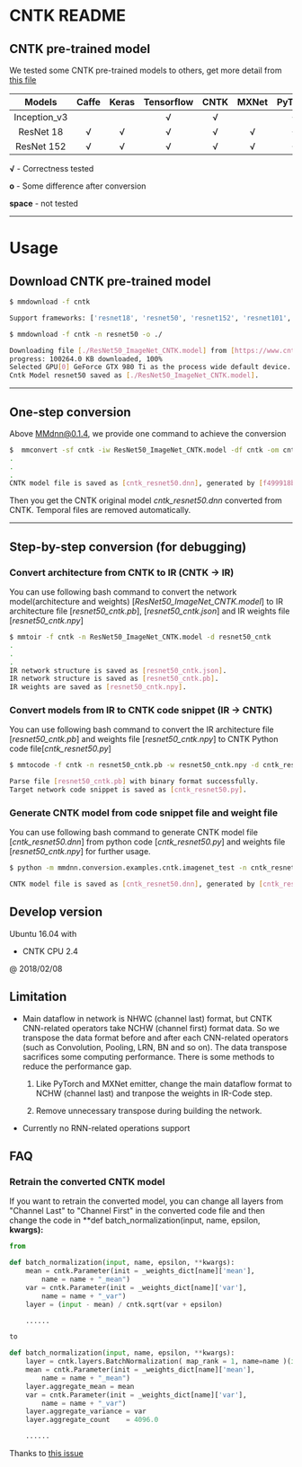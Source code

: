 # CNTK README

## CNTK pre-trained model

We tested some CNTK pre-trained models to others, get more detail from [this file](https://github.com/Microsoft/MMdnn/blob/master/mmdnn/conversion/examples/cntk/extractor.py)

|    Models    | Caffe | Keras | Tensorflow | CNTK | MXNet | PyTorch | CoreML | ONNX |
| :----------: | :---: | :---: | :--------: | :--: | :---: | :-----: | :----: | :--: |
| Inception_v3 |       |       |      √     |   √  |       |    √    |        |   √  |
|   ResNet 18  |   √   |   √   |      √     |   √  |   √   |    √    |        |   √  |
|  ResNet 152  |   √   |   √   |      √     |   √  |   √   |    √    |        |   √  |

**√** - Correctness tested

**o** - Some difference after conversion

**space** - not tested

---

# Usage

## Download CNTK pre-trained model

```bash
$ mmdownload -f cntk

Support frameworks: ['resnet18', 'resnet50', 'resnet152', 'resnet101', 'inception_v3', 'Fast-RCNN_Pascal', 'alexnet', 'Fast-RCNN_grocery100']

$ mmdownload -f cntk -n resnet50 -o ./

Downloading file [./ResNet50_ImageNet_CNTK.model] from [https://www.cntk.ai/Models/CNTK_Pretrained/ResNet50_ImageNet_CNTK.model]
progress: 100264.0 KB downloaded, 100%
Selected GPU[0] GeForce GTX 980 Ti as the process wide default device.
Cntk Model resnet50 saved as [./ResNet50_ImageNet_CNTK.model].

```

---

## One-step conversion

Above MMdnn@0.1.4, we provide one command to achieve the conversion

```bash
$  mmconvert -sf cntk -iw ResNet50_ImageNet_CNTK.model -df cntk -om cntk_resnet50.dnn --inputShape 3,224,224
.
.
.
CNTK model file is saved as [cntk_resnet50.dnn], generated by [f499918b3e7346a78dbaf02559231d53.py] and [f499918b3e7346a78dbaf02559231d53.npy].

```

Then you get the CNTK original model *cntk_resnet50.dnn* converted from CNTK. Temporal files are removed automatically.

---

## Step-by-step conversion (for debugging)

### Convert architecture from CNTK to IR (CNTK -> IR)


You can use following bash command to convert the network model(architecture and weights) [*ResNet50_ImageNet_CNTK.model*] to IR architecture file [*resnet50_cntk.pb*], [*resnet50_cntk.json*] and IR weights file [*resnet50_cntk.npy*]

```bash
$ mmtoir -f cntk -n ResNet50_ImageNet_CNTK.model -d resnet50_cntk
.
.
.
IR network structure is saved as [resnet50_cntk.json].
IR network structure is saved as [resnet50_cntk.pb].
IR weights are saved as [resnet50_cntk.npy].

```

### Convert models from IR to CNTK code snippet (IR -> CNTK)

You can use following bash command to convert the IR architecture file [*resnet50_cntk.pb*] and weights file [*resnet50_cntk.npy*] to CNTK Python code file[*cntk_resnet50.py*]

```bash
$ mmtocode -f cntk -n resnet50_cntk.pb -w resnet50_cntk.npy -d cntk_resnet50.py

Parse file [resnet50_cntk.pb] with binary format successfully.
Target network code snippet is saved as [cntk_resnet50.py].

```

### Generate CNTK model from code snippet file and weight file

You can use following bash command to generate CNTK model file [*cntk_resnet50.dnn*] from python code [*cntk_resnet50.py*] and weights file [*resnet50_cntk.npy*] for further usage.

```bash
$ python -m mmdnn.conversion.examples.cntk.imagenet_test -n cntk_resnet50.py -w resnet50_cntk.npy --dump cntk_resnet50.dnn

CNTK model file is saved as [cntk_resnet50.dnn], generated by [cntk_resnet50.py] and [resnet50_cntk.npy].
```

## Develop version

Ubuntu 16.04 with

- CNTK CPU 2.4

@ 2018/02/08

## Limitation

- Main dataflow in network is NHWC (channel last) format, but CNTK CNN-related operators take NCHW (channel first) format data. So we transpose the data format before and after each CNN-related operators (such as Convolution, Pooling, LRN, BN and so on). The data transpose sacrifices some computing performance. There is some methods to reduce the performance gap.

    1. Like PyTorch and MXNet emitter, change the main dataflow format to NCHW (channel last) and tranpose the weights in IR-Code step.

    1. Remove unnecessary transpose during building the network.

- Currently no RNN-related operations support


## FAQ

### Retrain the converted CNTK model

If you want to retrain the converted model, you can change all layers from "Channel Last" to "Channel First" in the converted code file and then change the code in **def batch_normalization(input, name, epsilon, **kwargs):**

```python
from

def batch_normalization(input, name, epsilon, **kwargs):
    mean = cntk.Parameter(init = _weights_dict[name]['mean'],
        name = name + "_mean")
    var = cntk.Parameter(init = _weights_dict[name]['var'],
        name = name + "_var")
    layer = (input - mean) / cntk.sqrt(var + epsilon)

    ......

to

def batch_normalization(input, name, epsilon, **kwargs):
    layer = cntk.layers.BatchNormalization( map_rank = 1, name=name )(input)
    mean = cntk.Parameter(init = _weights_dict[name]['mean'],
        name = name + "_mean")
    layer.aggregate_mean = mean
    var = cntk.Parameter(init = _weights_dict[name]['var'],
        name = name + "_var")
    layer.aggregate_variance = var
    layer.aggregate_count    = 4096.0

    ......

```
Thanks to [this issue](https://github.com/Microsoft/MMdnn/issues/396)


